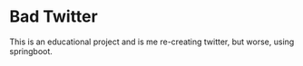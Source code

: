 Bad Twitter
===========
This is an educational project and is me re-creating twitter, but worse, using springboot.